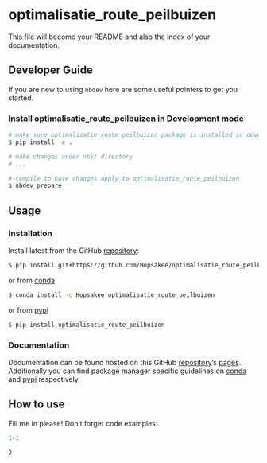 # optimalisatie_route_peilbuizen


<!-- WARNING: THIS FILE WAS AUTOGENERATED! DO NOT EDIT! -->

This file will become your README and also the index of your
documentation.

## Developer Guide

If you are new to using `nbdev` here are some useful pointers to get you
started.

### Install optimalisatie_route_peilbuizen in Development mode

``` sh
# make sure optimalisatie_route_peilbuizen package is installed in development mode
$ pip install -e .

# make changes under nbs/ directory
# ...

# compile to have changes apply to optimalisatie_route_peilbuizen
$ nbdev_prepare
```

## Usage

### Installation

Install latest from the GitHub
[repository](https://github.com/Jelle%20de%20Jong/optimalisatie_route_peilbuizen):

``` sh
$ pip install git+https://github.com/Hopsakee/optimalisatie_route_peilbuizen.git
```

or from
[conda](https://anaconda.org/Jelle%20de%20Jong/optimalisatie_route_peilbuizen)

``` sh
$ conda install -c Hopsakee optimalisatie_route_peilbuizen
```

or from [pypi](https://pypi.org/project/optimalisatie_route_peilbuizen/)

``` sh
$ pip install optimalisatie_route_peilbuizen
```

### Documentation

Documentation can be found hosted on this GitHub
[repository](https://github.com/Jelle%20de%20Jong/optimalisatie_route_peilbuizen)’s
[pages](https://Jelle%20de%20Jong.github.io/optimalisatie_route_peilbuizen/).
Additionally you can find package manager specific guidelines on
[conda](https://anaconda.org/Jelle%20de%20Jong/optimalisatie_route_peilbuizen)
and [pypi](https://pypi.org/project/optimalisatie_route_peilbuizen/)
respectively.

## How to use

Fill me in please! Don’t forget code examples:

``` python
1+1
```

    2
